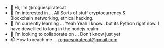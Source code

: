 - 👋 Hi, I’m @roguespiratecat
- 👀 I’m interested in ...
      All Sorts of stuff cryptocurrency & Blockchain,networking, ethical hacking.
- 🌱 I’m currently learning ...
      Yeah Yeah I know.. but its Python right now. I have dewellled to long in the nodejs realm  
- 💞️ I’m looking to collaborate on ...
      Don't know just yet
- 📫 How to reach me ...
    roguespiratecat@gmail.com

<!---
roguespiratecat/roguespiratecat is a ✨ special ✨ repository because its `README.md` (this file) appears on your GitHub profile.
You can click the Preview link to take a look at your changes.
--->
